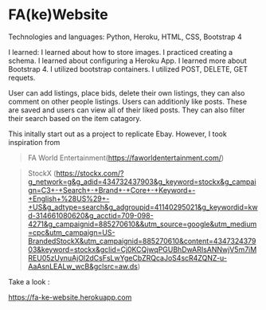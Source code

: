 # FA(ke)Website
Technologies and languages: Python, Heroku, HTML, CSS, Bootstrap 4


I learned: I learned about how to store images. I practiced creating a schema. I learned about configuring a Heroku App.
I learned more about Bootstrap 4. I utilized bootstrap containers. I utilized POST, DELETE, GET requets. 

User can add listings, place bids, delete their own listings, they can also comment on other people listings. Users can additionly like posts. These are saved and users can view all of their liked posts. They can also filter their search based on the item catagory.
 
 
 This initally start out as a project to replicate Ebay. However, I took inspiration from
 > FA World Entertainment(https://faworldentertainment.com/)
 
 
 > StockX (https://stockx.com/?g_network=g&g_adid=434732437903&g_keyword=stockx&g_campaign=C3+-+Search+-+Brand+-+Core+-+Keyword+-+English+%28US%29+-+US&g_adtype=search&g_adgroupid=41140295021&g_keywordid=kwd-314661080620&g_acctid=709-098-4271&g_campaignid=885270610&&utm_source=google&utm_medium=cpc&utm_campaign=US-BrandedStockX&utm_campaignid=885270610&content=434732437903&keyword=stockx&gclid=Cj0KCQjwqPGUBhDwARIsANNwjV5m7iMREU05zUynuAjOl2dCsFsLwYgeCbZRQcaJoS4scR4ZQNZ-u-AaAsnLEALw_wcB&gclsrc=aw.ds)

Take a look :



https://fa-ke-website.herokuapp.com

